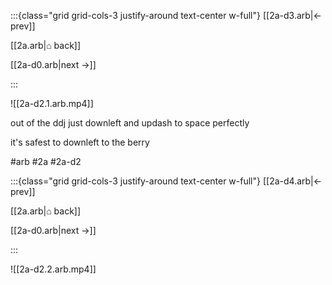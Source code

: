 :::{class="grid grid-cols-3 justify-around text-center w-full"}
[[2a-d3.arb|← prev]]

[[2a.arb|⌂ back]]

[[2a-d0.arb|next →]]

:::

![[2a-d2.1.arb.mp4]]

out of the ddj just downleft and updash to space perfectly

it's safest to downleft to the berry

#arb #2a #2a-d2

:::{class="grid grid-cols-3 justify-around text-center w-full"}
[[2a-d4.arb|← prev]]

[[2a.arb|⌂ back]]

[[2a-d0.arb|next →]]

:::

![[2a-d2.2.arb.mp4]]

